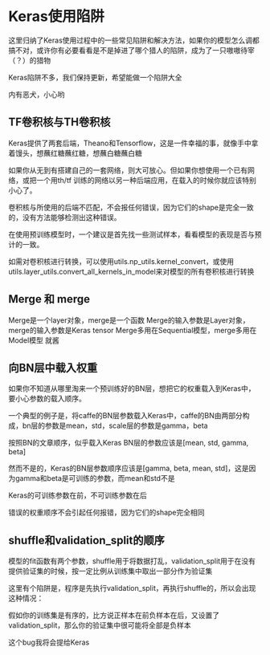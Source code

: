 # Keras使用陷阱

这里归纳了Keras使用过程中的一些常见陷阱和解决方法，如果你的模型怎么调都搞不对，或许你有必要看看是不是掉进了哪个猎人的陷阱，成为了一只嗷嗷待宰（？）的猎物

Keras陷阱不多，我们保持更新，希望能做一个陷阱大全

内有恶犬，小心哟

## TF卷积核与TH卷积核

Keras提供了两套后端，Theano和Tensorflow，这是一件幸福的事，就像手中拿着馒头，想蘸红糖蘸红糖，想蘸白糖蘸白糖

如果你从无到有搭建自己的一套网络，则大可放心。但如果你想使用一个已有网络，或把一个用th/tf
训练的网络以另一种后端应用，在载入的时候你就应该特别小心了。

卷积核与所使用的后端不匹配，不会报任何错误，因为它们的shape是完全一致的，没有方法能够检测出这种错误。

在使用预训练模型时，一个建议是首先找一些测试样本，看看模型的表现是否与预计的一致。

如需对卷积核进行转换，可以使用utils.np_utils.kernel_convert，或使用utils.layer_utils.convert_all_kernels_in_model来对模型的所有卷积核进行转换

## Merge 和 merge

Merge是一个layer对象，merge是一个函数
Merge的输入参数是Layer对象，merge的输入参数是Keras tensor
Merge多用在Sequential模型，merge多用在Model模型
就酱

## 向BN层中载入权重
如果你不知道从哪里淘来一个预训练好的BN层，想把它的权重载入到Keras中，要小心参数的载入顺序。

一个典型的例子是，将caffe的BN层参数载入Keras中，caffe的BN由两部分构成，bn层的参数是mean，std，scale层的参数是gamma，beta

按照BN的文章顺序，似乎载入Keras BN层的参数应该是[mean, std, gamma, beta]

然而不是的，Keras的BN层参数顺序应该是[gamma, beta, mean, std]，这是因为gamma和beta是可训练的参数，而mean和std不是

Keras的可训练参数在前，不可训练参数在后

错误的权重顺序不会引起任何报错，因为它们的shape完全相同

## shuffle和validation_split的顺序

模型的fit函数有两个参数，shuffle用于将数据打乱，validation_split用于在没有提供验证集的时候，按一定比例从训练集中取出一部分作为验证集

这里有个陷阱是，程序是先执行validation_split，再执行shuffle的，所以会出现这种情况：

假如你的训练集是有序的，比方说正样本在前负样本在后，又设置了validation_split，那么你的验证集中很可能将全部是负样本

这个bug我将会提给Keras